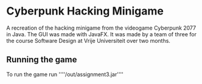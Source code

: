 # Cyberpunk Hacking Minigame
A recreation of the hacking minigame from the videogame Cyberpunk 2077 in Java. The GUI was made with JavaFX. It was made by a team of three for the course Software Design at Vrije Universiteit over two months.

## Running the game
To run the game run ''''/out/assignment3.jar''''
